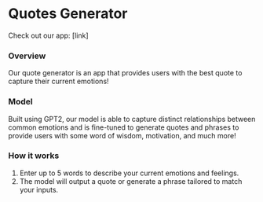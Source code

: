 # Quotes Generator

Check out our app: [link] 

### Overview 
Our quote generator is an app that provides users with the best quote to capture their current emotions! 

### Model
Built using GPT2, our model is able to capture distinct relationships between common emotions and is fine-tuned to generate quotes and phrases to provide users with some word of wisdom, motivation, and much more! 

### How it works 
1. Enter up to 5 words to describe your current emotions and feelings.
2. The model will output a quote or generate a phrase tailored to match your inputs. 

